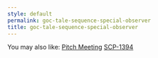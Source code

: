 ```yaml
---
style: default
permalink: goc-tale-sequence-special-observer
title: goc-tale-sequence-special-observer
---
```

You may also like:
[Pitch Meeting](http://scp-wiki.net/pitchmeet)
[SCP-1394](http://scp-wiki.net/scp-1394)